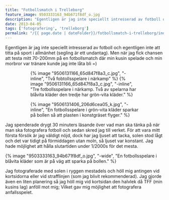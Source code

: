 ```yaml
---
title: "Fotbollsmatch i Trelleborg"
feature_image: 9503333163_94b671f8df_o.jpg
description: "Egentligen är jag inte speciellt intresserad av fotboll och egentligen inte att titta på sport i allmänhet (segling är ett undantag). Men…"
date: 2013-04-05
tags: ['fotografering', 'trelleborg']
permalink: "/{{ page.date | dateFolder}}/fotbollsmatch-i-trelleborg/index.html"  
---
```


Egentligen är jag inte speciellt intresserad av fotboll och egentligen inte att titta på sport i allmänhet (segling är ett undantag). Men när jag fick chansen att testa mitt 70-200mm på en fotbollsmatch där min kusin spelade och min morbror var tränare kunde jag inte låta bli =)

<figure class="gallery -wide">
	<figure class="gallery-row -no-wrap">
		{% image "9506131166_65d847f8a3_c.jpg", "-inline", "Två fobtollsspelare i närkamp" %}
		{% image "9506131166_65d847f8a3_c.jpg", "-inline", "Tre fotbollsspelare i närkamp. Två av spelarna har blåvita kläder den tredje har grön-vita kläder." %}
	</figure>
	<figure class="gallery-row">
		{% image "9506131406_206d6cea05_k.jpg", "-inline", "En fotbollsspelare i grön-vita kläder sparkar på bollen så att plasten i konstgräset flyger." %}
	</figure>
</figure>

Jag spenderade drygt 30 minuters läsande över vad man ska tänka på när man ska fotografera fotboll och sedan skred jag till verket. För att vara mitt första försök är jag väldigt nöjd, dock har jag ljuset att tacka, solen stod lågt och det var tidigt på förmiddagen utan moln, så ljuset var konstant. Jag hade möjlighet att hålla slutartiden under 1/2000s för det mesta.

{% image "9503333163_94b671f8df_o.jpg", "-wide", "En fotbollsspelare i blåvita kläder som är på väg att sparka på bollen." %}

Jag fotograferade med solen i ryggen mestadels och höll mig antingen vid kortsidorna eller vid strafflinjen (som jag blivit rekommenderad). Jag gjorde även en liten planering så jag höll mig vid kortsidan den halvlek då TFF (min kusins lag) anföll mot mig; Vilket gav mig möjlighet att fotografera anfallsspelet.

